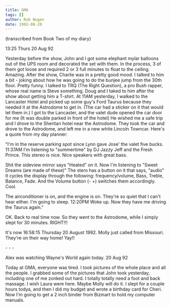 ```yaml
---
title: GMA
tags: []
author: Rob Nugen
date: 1992-08-20
---
```


<p class=note>(transcribed from Book Two of my diary)

<p class=date>13:25 Thurs 20 Aug 92

<p>Yesterday before the show, John and I got some elephant mylar
balloons out of the UPS room and decorated the set with them.  In the
process, 3 of them got loose and required 2 or 3 full minutes to float
to the ceiling.  Amazing.  After the show, Charlie was in a pretty
good mood.  I talked to him a bit - joking about how he was going to
do the bunjee jump from the 30th floor.  Pretty funny.  I talked to
TRQ (The Right Question), a pro Bush rapper, whose real name is Steve
something.  Doug and I taked to him after the show about getting him a
T-shirt.  At 11AM yesterday, I walked to the Lancaster Hotel and
picked up some guy's Ford Taurus because they needed it at the
Astrodome to get in.  (The car had a sticker on it that would let them
in.) I got to the Lancaster, and the valet dude opened the car door
for me (It was double parked in front of the hotel) He wished me a
safe trip and I drove to the Sheritan hotel near the Astrodome.  They
took the car and drove to the Astrodome, and left me in a new white
Lincoln Towncar.  Here's a quote from my day planner:

<p>"I'm in the reserve parking spot since Lynn gave Jose' the valet
five bucks.  11:37AM I'm listening to "summertime" by DJ Jazzy Jeff
and the Fresh Prince.  This stereo is nice.  Nice speakers with great
bass.

<p>Shit the sideview mirror says "Heated" on it.  Now I'm listening to
"Sweet Dreams (are made of these)"  The stero has a button on it that
says, "audio" It cycles the display through the following:
frequency/volume, Bass, Treble, Balance, Fade.  And the Volume button
(-  +) switches them accordingly.  Cool.

<p>The airconditioner is on, and the engine is on.  They're so quiet
that I can't hear either.  I'm going to sleep.  12:20PM Woke up.  Now
they have me driving the Taurus again."

<p>OK.  Back to real time now.  So they went to the Astrodome, while I
simply slept for 30 minutes. RIGHT!!!

<p>It's now 16:58:15 Thursday 20 August 1992.  Molly just called from
Missouri.  They're on their way home!  Yay!!

<p>- - -

<p>Alex was watching Wayne's World again today. 20 Aug 92

<p>Today at GMA, everyone was tired.  I took pictures of the whole
place and all the people.  I grabbed some of the pictures that John
took yesterday, including one of me zonked out hard.  I totally
totally need a foot and back massage.  I wish Laura were here.  Maybe
Molly will do it.  I slept for a couple hours todya, and then I did my
budget and wrote a birthday card for Cheri.  Now I'm going to get a 2
inch binder from Bizmart to hold my computer manuals.
